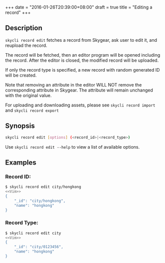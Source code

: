 +++
date = "2016-01-26T20:39:00+08:00"
draft = true
title = "Editing a record"
+++

## Description
`skycli record edit` fetches a record from Skygear, ask user to edit it, and reupload the record.

The record will be fetched, then an editor program will be opened including the record. After the editor is closed, the modified record will be uploaded.

If only the record type is specified, a new record with random generated ID will be created.

Note that removing an attribute in the editor WILL NOT remove the corresponding attribute in Skygear. The attribute will remain unchanged with the original value.

For uploading and downloading assets, please see `skycli record import` and `skycli record export`

## Synopsis

```bash
skycli record edit [options] (<record_id>|<record_type>)
```

Use `skycli record edit --help` to view a list of available options.

## Examples

### Record ID:
```bash
$ skycli record edit city/hongkong
<<Vim>>
{
    "_id": "city/hongkong",
    "name": "hongkong"
}
```

### Record Type:
```bash
$ skycli record edit city
<<Vim>>
{
    "_id": "city/0123456",
    "name": "hongkong"
}
```
